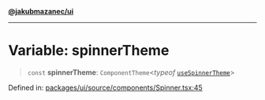 [**@jakubmazanec/ui**](../README.md)

---

# Variable: spinnerTheme

> `const` **spinnerTheme**: `ComponentTheme`\<_typeof_
> [`useSpinnerTheme`](../functions/useSpinnerTheme.md)\>

Defined in:
[packages/ui/source/components/Spinner.tsx:45](https://github.com/jakubmazanec/tools/blob/797379ce98752dc838b82c8398e04d90c58ce9e7/packages/ui/source/components/Spinner.tsx#L45)
